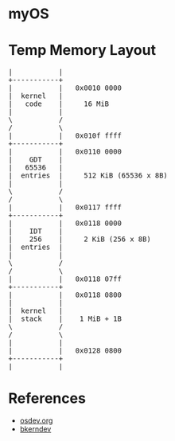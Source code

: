 # myOS
# Temp Memory Layout

<pre>
|           |
+-----------+
|           |   0x0010 0000
|  kernel   |
|   code    |     16 MiB
|           |
\           /
/           \
|           |   0x010f ffff
+-----------+
|           |   0x0110 0000
|    GDT    |
|   65536   |
|  entries  |     512 KiB (65536 x 8B)
|           |
\           /
/           \
|           |   0x0117 ffff
+-----------+
|           |   0x0118 0000
|    IDT    |
|    256    |     2 KiB (256 x 8B)
|  entries  |
|           |
\           /
/           \
|           |   0x0118 07ff
+-----------+
|           |   0x0118 0800
|           |
|  kernel   |
|  stack    |    1 MiB + 1B
\           /
/           \
|           |
|           |   0x0128 0800
+-----------+
|           |
</pre>

# References
* <a href="wiki.osdev.org"> osdev.org </a>
* <a href="http://www.osdever.net/bkerndev/Docs/title.htm"> bkerndev </a>

